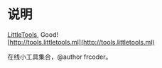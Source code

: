 # 说明
[LittleTools](http://tools.littletools.ml), Good!  
[http://tools.littletools.ml](http://tools.littletools.ml)

在线小工具集合，@author frcoder。
